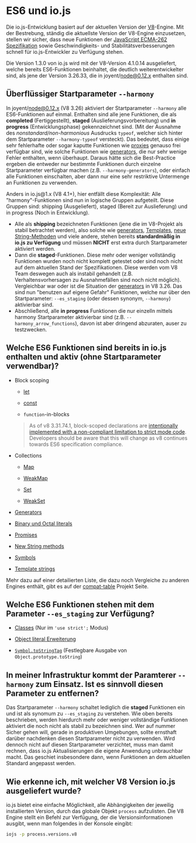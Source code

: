 # ES6 und io.js

Die io.js-Entwicklung basiert auf der aktuellen Version der [V8](https://code.google.com/p/v8/)-Engine. Mit der Bestrebung, ständig die aktuellste Version der V8-Engine einzusetzen, stellen wir sicher, dass neue Funktionen der [JavaScript ECMA-262 Spezifikation](http://www.ecma-international.org/publications/standards/Ecma-262.htm) sowie Geschwindigkeits- und Stabilitätsverbesserungen schnell für io.js-Entwickler zu Verfügung stehen.

Die Version 1.3.0 von io.js wird mit der V8-Version 4.1.0.14 ausgeliefert, welche bereits ES6-Funktionen beinhaltet, die deutlich weiterentwickelter sind, als jene der Version 3.26.33, die in joyent/node@0.12.x enthalten sind.

## Überflüssiger Startparameter `--harmony`

In joyent/node@0.12.x (V8 3.26) aktiviert der Startparameter `--harmony` alle ES6-Funktionen auf einmal. Enthalten sind alle jene Funktionen, die als **completed** (Fertiggestellt), **staged** (Auslieferungsvorbereitung) und **in progress** (Entwicklungsphase) gekennzeichnet sind. (Mit der Ausnahme des _nonstandard/non-harmonious_ Ausdrucks `typeof`, welcher sich hinter dem Startparameter `--harmony-typeof` versteckt). Das bedeutet, dass einige sehr fehlerhafte oder sogar kaputte Funktionen wie [proxies](https://developer.mozilla.org/en-US/docs/Web/JavaScript/Reference/Global_Objects/Proxy) genauso frei verfügbar sind, wie solche Funktionen wie [generators](https://developer.mozilla.org/en-US/docs/Web/JavaScript/Reference/Statements/function*), die nur sehr wenige Fehler enthalten, wenn überhaupt. Daraus hätte sich die Best-Practice ergeben die entweder nur bestimmte Funktionen durch einzelne Startparameter verfügbar machen (z.B. `--harmony-generators`), oder einfach alle Funktionen einschalten, aber dann nur eine sehr restriktive Untermenge an Funktionen zu verwenden.

Anders in io.js<span>@</span>1.x (V8 4.1+), hier entfällt diese Komplexität: Alle "harmony"-Funktionen sind nun in logische Gruppen aufgeteilt. Diese Gruppen sind: shipping (Ausgeliefert), staged (Bereit zur Auslieferung) und in progress (Noch in Entwicklung).

*   Alle als **shipping** bezeichneten Funktionen (jene die im V8-Projekt als stabil betrachtet werden), also solche wie [generators](https://developer.mozilla.org/en-US/docs/Web/JavaScript/Reference/Statements/function*), [Templates](https://developer.mozilla.org/en-US/docs/Web/JavaScript/Reference/template_strings), [neue String-Methoden](https://developer.mozilla.org/en-US/docs/Web/JavaScript/New_in_JavaScript/ECMAScript_6_support_in_Mozilla#Additions_to_the_String_object) und viele andere, stehen bereits **standardmäßig in io.js zu Verfügung** und müssen **NICHT** erst extra durch Startparameter aktiviert werden.
*   Dann die **staged**-Funktionen. Diese mehr oder weniger vollständig Funktionen wurden noch nicht komplett getestet oder sind noch nicht auf dem aktuellen Stand der Spezifikationen. Diese werden vom V8 Team deswegen auch als instabil gehandelt (z.B. Verhaltensvorhersagen zu Ausnahmefällen sind noch nicht möglich). Vergleichbar war oder ist die Situation der [generators](https://developer.mozilla.org/en-US/docs/Web/JavaScript/Reference/Statements/function*) in V8 3.26. Das sind nun "benutzen auf eigene Gefahr" Funktionen, welche nur über den Startparameter: `--es_staging` (oder dessen synonym, `--harmony`) aktivierbar sind.
*   Abschließend, alle **in progress** Funktionen die nur einzelln mittels harmony Startparameter aktivierbar sind (z.B. `--harmony_arrow_functions`), davon ist aber dringend abzuraten, auser zu testzwecken.

## Welche ES6 Funktionen sind bereits in io.js enthalten und aktiv (ohne Startparameter verwendbar)?


*   Block scoping

    *   [let](https://developer.mozilla.org/en-US/docs/Web/JavaScript/Reference/Statements/let)

    *   [const](https://developer.mozilla.org/en-US/docs/Web/JavaScript/Reference/Statements/const)

    *   `function`-in-blocks

    >As of v8 3.31.74.1, block-scoped declarations are [intentionally implemented with a non-compliant limitation to strict mode code](https://groups.google.com/forum/#!topic/v8-users/3UXNCkAU8Es). Developers should be aware that this will change as v8 continues towards ES6 specification compliance.

*   Collections

    *   [Map](https://developer.mozilla.org/en-US/docs/Web/JavaScript/Reference/Global_Objects/Map)

    *   [WeakMap](https://developer.mozilla.org/en-US/docs/Web/JavaScript/Reference/Global_Objects/WeakMap)

    *   [Set](https://developer.mozilla.org/en-US/docs/Web/JavaScript/Reference/Global_Objects/Set)

    *   [WeakSet](https://developer.mozilla.org/en-US/docs/Web/JavaScript/Reference/Global_Objects/WeakSet)

*   [Generators](https://developer.mozilla.org/en-US/docs/Web/JavaScript/Reference/Statements/function*)

*   [Binary und Octal literals](https://developer.mozilla.org/en-US/docs/Web/JavaScript/Reference/Lexical_grammar#Numeric_literals)

*   [Promises](https://developer.mozilla.org/en-US/docs/Web/JavaScript/Reference/Global_Objects/Promise)

*   [New String methods](https://developer.mozilla.org/en-US/docs/Web/JavaScript/New_in_JavaScript/ECMAScript_6_support_in_Mozilla#Additions_to_the_String_object)

*   [Symbols](https://developer.mozilla.org/en-US/docs/Web/JavaScript/Reference/Global_Objects/Symbol)

*   [Template strings](https://developer.mozilla.org/en-US/docs/Web/JavaScript/Reference/template_strings)

Mehr dazu auf einer detailierten Liste, die dazu noch Vergleiche zu anderen Engines enthält, gibt es auf der [compat-table](https://kangax.github.io/compat-table/es6/) Projekt Seite.

## Welche ES6 Funktionen stehen mit dem Parameter `--es_staging` zur Verfügung?

*   [Classes](https://github.com/lukehoban/es6features#classes) (Nur im `'use strict';` Modus)
*   [Object literal Erweiterung](https://github.com/lukehoban/es6features#enhanced-object-literals)

*   [`Symbol.toStringTag`](https://developer.mozilla.org/en-US/docs/Web/JavaScript/Reference/Global_Objects/Symbol) (Festlegbare Ausgabe von `Object.prototype.toString`)

## In meiner Infrastruktur kommt der Paramterer `--harmony` zum Einsatz. Ist es sinnvoll diesen Parameter zu entfernen?

Das Startparameter `--harmony` schaltet lediglich die **staged** Funktionen ein und ist als synomum zu `--es_staging` zu verstehen. Wie oben bereits beschrieben, werden hierdurch mehr oder weniger vollständige Funktionen aktiviert die noch nicht als stabil zu bezeichnen sind. Wer auf nummer Sicher gehen will, gerade in produktiven Umgebungen, sollte ernsthaft darüber nachdenken diesen Startparameter nicht zu verwenden. Wird dennoch nicht auf diesen Startparameter verzichtet, muss man damit rechnen, dass io.js Aktualisierungen die eigene Anwendung unbrauchbar macht. Das geschiet insbesondere dann, wenn Funktionen an dem aktuellen Standard angepasst werden.

## Wie erkenne ich, mit welcher V8 Version io.js ausgeliefert wurde?

io.js bietet eine einfache Möglichkeit, alle Abhängigkeiten der jeweilig installierten Version, durch das globale Objekt `process` aufzulisten. Die V8 Engine stellt ein Befehl zur Verfügung, der die Versionsinformationen ausgibt, wenn man folgendes in der Konsole eingibt:

```sh
iojs -p process.versions.v8
```

